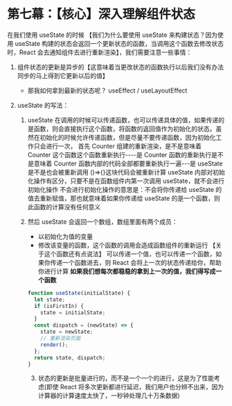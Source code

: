 # 第七幕：【核心】深入理解组件状态

在我们使用 useState 的时候 【我们为什么要使用 useState 来构建状态？因为使用 useState 构建的状态会返回一个更新状态的函数，当调用这个函数去修改状态时，React 会去通知组件去进行重新渲染】，我们需要注意一些事情：

1. 组件状态的更新是异步的【这意味着当更改状态的函数执行以后我们没有办法同步的马上得到它更新以后的值】
   - 那我如何拿到最新的状态呢？ useEffect / useLayoutEffect
2. useState 的写法：

   1. useState 在调用的时候可以传递函数，也可以传递具体的值，如果传递的是函数，则会直接执行这个函数，将函数的返回值作为初始化的状态。虽然在初始化的时候允许传递函数，但是尽量不要传递函数，因为初始化工作只会进行一次，
      首先 Counter 组建的重新渲染，是不是意味着 Counter 这个函数这个函数重新执行----是
      Counter 函数的重新执行是不是意味着 Counter 函数内部的代码全部都要重新执行一遍---是
      useState 是不是也会被重新调用 ()=>{}这块代码会被重新计算
      useState 内部对初始化操作有区分，只要不是在函数组件内第一次调用 useState，就不会进行初始化操作
      不会进行初始化操作的意思是：不会将你传递给 useState 的值去重新赋值，那也就意味着如果你传递给 useState 的是一个函数，则此函数的计算没有任何意义

   2. 然后 useState 会返回一个数组，数组里面有两个成员：

      - 以初始化为值的变量
      - 修改该变量的函数，这个函数的调用会造成函数组件的重新运行 【关于这个函数还有点说法】
        可以传递一个值，也可以传递一个函数，如果你传递一个函数进去，则 React 会将上一次的状态传递给你，帮助你进行计算
        **如果我们想每次都稳稳的拿到上一次的值，我们得写成一个函数**

      ```js
      function useState(initialState) {
        let state;
        if (isFirstIn) {
          state = initialState;
        }
        const dispatch = (newState) => {
          state = newState;
          // 重新渲染页面
          render();
        };
        return state, dispatch;
      }
      ```

      3. 状态的更新是批量进行的，而不是一个一个的进行，这是为了性能考虑(即使 React 将多次更新都进行延迟，我们用户也分辨不出来，因为计算器的计算速度太快了，一秒钟处理几十万条数据)
